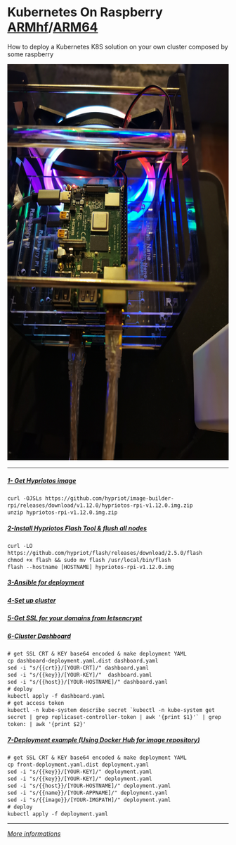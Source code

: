 # Kubernetes On Raspberry [ARMhf](README.md)/[ARM64](ARM64.md)

How to deploy a Kubernetes K8S solution on your own cluster composed by some raspberry

<img src="https://raw.githubusercontent.com/mmohamed/k8s-raspberry/master/cover.jpg" width="900" height="900">

----

##### [1- Get Hypriotos image](https://github.com/hypriot/image-builder-rpi/releases)
```
curl -OJSLs https://github.com/hypriot/image-builder-rpi/releases/download/v1.12.0/hypriotos-rpi-v1.12.0.img.zip
unzip hypriotos-rpi-v1.12.0.img.zip
```

##### [2-Install Hypriotos Flash Tool & flush all nodes](https://github.com/hypriot/flash)
```
curl -LO https://github.com/hypriot/flash/releases/download/2.5.0/flash
chmod +x flash && sudo mv flash /usr/local/bin/flash
flash --hostname [HOSTNAME] hypriotos-rpi-v1.12.0.img
```

##### [3-Ansible for deployment](ansible/README.md)

##### [4-Set up cluster](kube/README.md)

##### [5-Get SSL for your domains from letsencrypt](deployment/tls/README.md)

##### [6-Cluster Dashboard](https://blog.hypriot.com/post/setup-kubernetes-raspberry-pi-cluster/)
```
# get SSL CRT & KEY base64 encoded & make deployment YAML
cp dashboard-deployment.yaml.dist dashboard.yaml
sed -i "s/{{crt}}/[YOUR-CRT]/" dashboard.yaml
sed -i "s/{{key}}/[YOUR-KEY]/"  dashboard.yaml
sed -i "s/{{host}}/[YOUR-HOSTNAME]/" dashboard.yaml
# deploy
kubectl apply -f dashboard.yaml
# get access token
kubectl -n kube-system describe secret `kubectl -n kube-system get secret | grep replicaset-controller-token | awk '{print $1}'` | grep token: | awk '{print $2}'
```

##### [7-Deployment example (Using Docker Hub for image repository)](https://hub.docker.com/u/medinvention)
```
# get SSL CRT & KEY base64 encoded & make deployment YAML
cp front-deployment.yaml.dist deployment.yaml
sed -i "s/{{key}}/[YOUR-KEY]/" deployment.yaml
sed -i "s/{{key}}/[YOUR-KEY]/" deployment.yaml
sed -i "s/{{host}}/[YOUR-HOSTNAME]/" deployment.yaml
sed -i "s/{{name}}/[YOUR-APPNAME]/" deployment.yaml
sed -i "s/{{image}}/[YOUR-IMGPATH]/" deployment.yaml
# deploy
kubectl apply -f deployment.yaml
```

---- 

[*More informations*](https://blog.medinvention.dev)